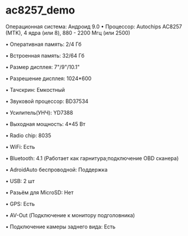 # ac8257_demo
Операционная система: Андроид 9.0
• Процессор: Autochips AC8257 (MTK), 4 ядра (или 8), 880 - 2200 Мгц (или 2500)
             
• Оперативная память: 2/4 Гб
             
• Встроенная память: 32/64 Гб
             
• Размер дисплея: 7"/9"/10.1"
             
• Разрешение дисплея: 1024*600
             
• Тачскрин: Емкостный
             
• Звуковой процессор: BD37534
             
• Усилитель(УНЧ): YD7388
             
• Выходная мощность: 4*45 Вт
             
• Radio chip: 8035
             
• WiFi: Есть
             
• Bluetooth: 4.1 (Работает как гарнитура;подключение OBD сканера)
             
•  AdroidAuto беспроводной: Поддержка
             
• USB: 2 шт
             
• Разьём для MicroSD: Нет
             
• GPS: Есть
             
• AV-Out (Подключение к монитору подголовника)
             
• Подключение камеры заднего вида: Есть
